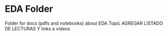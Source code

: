 # EDA Folder
Folder for docs (pdfs and notebooks) about EDA Topic
AGREGAR LISTADO DE LECTURAS Y links a videos
